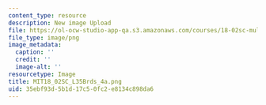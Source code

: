 ```yaml
---
content_type: resource
description: New image Upload
file: https://ol-ocw-studio-app-qa.s3.amazonaws.com/courses/18-02sc-multivariable-calculus-fall-2010/35ebf93d5b1d17c50fc2e8134c898da6_MIT18_02SC_L35Brds_4a.png
file_type: image/png
image_metadata:
  caption: ''
  credit: ''
  image-alt: ''
resourcetype: Image
title: MIT18_02SC_L35Brds_4a.png
uid: 35ebf93d-5b1d-17c5-0fc2-e8134c898da6
---
```

